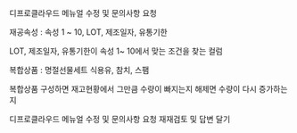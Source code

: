  디프로클라우드 메뉴얼 수정 및 문의사항 요청

재공속성 : 속성 1 ~ 10, LOT, 제조일자, 유통기한 

LOT, 제조일자, 유통기한이 속성 1~ 10에서 맞는 조건을 찾는 컬럼

복합상품 : 명절선물세트 
				식용유, 참치, 스팸

복합상품 구성하면 재고현황에서 그만큼 수량이 빠지는지
해제면 수량이 다시 증가하는지

 디프로클라우드 메뉴얼 수정 및 문의사항 요청 재재검토 및 답변 달기
